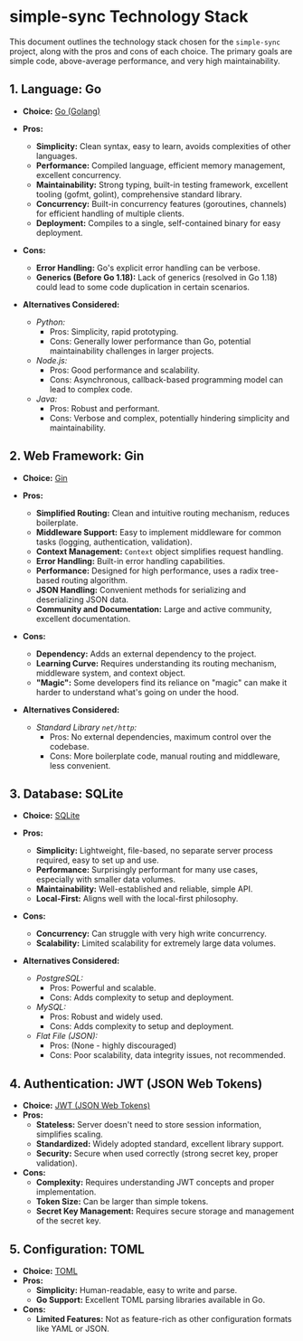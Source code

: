 # simple-sync Technology Stack

This document outlines the technology stack chosen for the `simple-sync` project, along with the pros and cons of each choice. The primary goals are simple code, above-average performance, and very high maintainability.

## 1. Language: Go

*   **Choice:** [Go (Golang)](https://go.dev/)
*   **Pros:**
    *   **Simplicity:** Clean syntax, easy to learn, avoids complexities of other languages.
    *   **Performance:** Compiled language, efficient memory management, excellent concurrency.
    *   **Maintainability:** Strong typing, built-in testing framework, excellent tooling (gofmt, golint), comprehensive standard library.
    *   **Concurrency:** Built-in concurrency features (goroutines, channels) for efficient handling of multiple clients.
    *   **Deployment:** Compiles to a single, self-contained binary for easy deployment.
*   **Cons:**
    *   **Error Handling:** Go's explicit error handling can be verbose.
    *   **Generics (Before Go 1.18):** Lack of generics (resolved in Go 1.18) could lead to some code duplication in certain scenarios.

*   **Alternatives Considered:**
    *   *Python:*
        *   Pros: Simplicity, rapid prototyping.
        *   Cons: Generally lower performance than Go, potential maintainability challenges in larger projects.
    *   *Node.js:*
        *   Pros: Good performance and scalability.
        *   Cons: Asynchronous, callback-based programming model can lead to complex code.
    *   *Java:*
        *   Pros: Robust and performant.
        *   Cons: Verbose and complex, potentially hindering simplicity and maintainability.

## 2. Web Framework: Gin

*   **Choice:** [Gin](https://github.com/gin-gonic/gin)
*   **Pros:**
    *   **Simplified Routing:** Clean and intuitive routing mechanism, reduces boilerplate.
    *   **Middleware Support:** Easy to implement middleware for common tasks (logging, authentication, validation).
    *   **Context Management:** `Context` object simplifies request handling.
    *   **Error Handling:** Built-in error handling capabilities.
    *   **Performance:** Designed for high performance, uses a radix tree-based routing algorithm.
    *   **JSON Handling:** Convenient methods for serializing and deserializing JSON data.
    *   **Community and Documentation:** Large and active community, excellent documentation.
*   **Cons:**
    *   **Dependency:** Adds an external dependency to the project.
    *   **Learning Curve:** Requires understanding its routing mechanism, middleware system, and context object.
    *   **"Magic":** Some developers find its reliance on "magic" can make it harder to understand what's going on under the hood.

*   **Alternatives Considered:**
    *   *Standard Library `net/http`:*
        *   Pros: No external dependencies, maximum control over the codebase.
        *   Cons: More boilerplate code, manual routing and middleware, less convenient.

## 3. Database: SQLite

*   **Choice:** [SQLite](https://www.sqlite.org/index.html)
*   **Pros:**
    *   **Simplicity:** Lightweight, file-based, no separate server process required, easy to set up and use.
    *   **Performance:** Surprisingly performant for many use cases, especially with smaller data volumes.
    *   **Maintainability:** Well-established and reliable, simple API.
    *   **Local-First:** Aligns well with the local-first philosophy.
*   **Cons:**
    *   **Concurrency:** Can struggle with very high write concurrency.
    *   **Scalability:** Limited scalability for extremely large data volumes.

*   **Alternatives Considered:**
    *   *PostgreSQL:*
        *   Pros: Powerful and scalable.
        *   Cons: Adds complexity to setup and deployment.
    *   *MySQL:*
        *   Pros: Robust and widely used.
        *   Cons: Adds complexity to setup and deployment.
    *   *Flat File (JSON):*
        *   Pros: (None - highly discouraged)
        *   Cons: Poor scalability, data integrity issues, not recommended.

## 4. Authentication: JWT (JSON Web Tokens)

*   **Choice:** [JWT (JSON Web Tokens)](https://jwt.io/)
*   **Pros:**
    *   **Stateless:** Server doesn't need to store session information, simplifies scaling.
    *   **Standardized:** Widely adopted standard, excellent library support.
    *   **Security:** Secure when used correctly (strong secret key, proper validation).
*   **Cons:**
    *   **Complexity:** Requires understanding JWT concepts and proper implementation.
    *   **Token Size:** Can be larger than simple tokens.
    *   **Secret Key Management:** Requires secure storage and management of the secret key.

## 5. Configuration: TOML

*   **Choice:** [TOML](https://toml.io/en/)
*   **Pros:**
    *   **Simplicity:** Human-readable, easy to write and parse.
    *   **Go Support:** Excellent TOML parsing libraries available in Go.
*   **Cons:**
    *   **Limited Features:** Not as feature-rich as other configuration formats like YAML or JSON.
